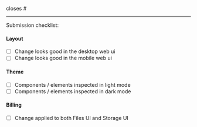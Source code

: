closes #

---
Submission checklist: 

<!-- Remove anything below that is not applicable -->   

#### Layout
- [ ] Change looks good in the desktop web ui
- [ ] Change looks good in the mobile web ui

#### Theme
- [ ] Components / elements inspected in light mode 
- [ ] Components / elements inspected in dark mode 

#### Billing
- [ ] Change applied to both Files UI and Storage UI
